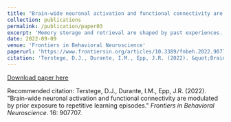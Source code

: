 ```yaml
---
title: "Brain-wide neuronal activation and functional connectivity are modulated by prior exposure to repetitive learning episodes."
collection: publications
permalink: /publication/paper03
excerpt: 'Memory storage and retrieval are shaped by past experiences. Prior learning and memory episodes have numerous impacts on brain structure from micro to macroscale. Previous experience with specific forms of learning increases the efficiency of future learning. It is less clear whether such practice effects on one type of memory might also have transferable effects to other forms of memory. Different forms of learning and memory rely on different brain-wide networks but there are many points of overlap in these networks. Enhanced structural or functional connectivity caused by one type of learning may be transferable to another type of learning due to overlap in underlying memory networks. Here, we investigated the impact of prior chronic spatial training on the task-specific functional connectivity related to subsequent contextual fear memory recall in mice. Our results show that mice exposed to prior spatial training exhibited decreased brain-wide activation compared to control mice during the retrieval of a context fear memory. With respect to functional connectivity, we observed changes in several network measures, notably an increase in global efficiency. Interestingly, we also observed an increase in network resilience based on simulated targeted node deletion. Overall, this study suggests that chronic learning has transferable effects on the functional connectivity networks of other types of learning and memory. The generalized enhancements in network efficiency and resilience suggest that learning itself may protect brain networks against deterioration.'
date: 2022-09-09
venue: 'Frontiers in Behavioral Neuroscience'
paperurl: 'https://www.frontiersin.org/articles/10.3389/fnbeh.2022.907707/full'
citation: 'Terstege, D.J., Durante, I.M., Epp, J.R. (2022). &quot;Brain-wide neuronal activation and functional connectivity are modulated by prior exposure to repetitive learning episodes.&quot; <i>Frontiers in Behavioral Neuroscience</i>. 16: 907707.'
---
```


[Download paper here](http://dterstege.github.io/files/paper03.pdf)

Recommended citation: Terstege, D.J., Durante, I.M., Epp, J.R. (2022). "Brain-wide neuronal activation and functional connectivity are modulated by prior exposure to repetitive learning episodes." <i>Frontiers in Behavioral Neuroscience</i>. 16: 907707.
